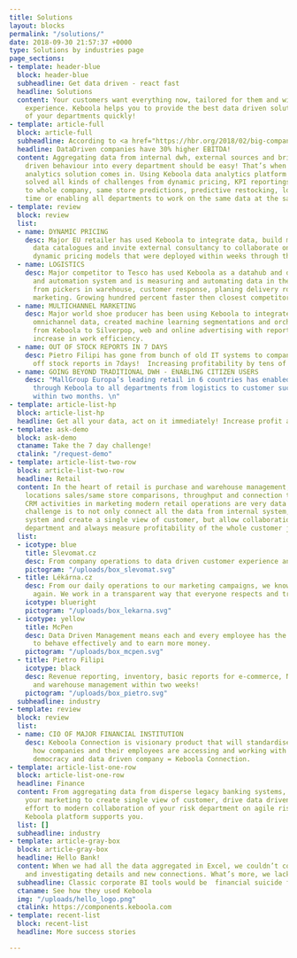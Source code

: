 ```yaml
---
title: Solutions
layout: blocks
permalink: "/solutions/"
date: 2018-09-30 21:57:37 +0000
type: Solutions by industries page
page_sections:
- template: header-blue
  block: header-blue
  subheadline: Get data driven - react fast
  headline: Solutions
  content: Your customers want everything now, tailored for them and with a "wow"
    experience. Keboola helps you to provide the best data driven solutions to all
    of your departments quickly!
- template: article-full
  block: article-full
  subheadline: According to <a href="https://hbr.org/2018/02/big-companies-are-embracing-analytics-but-most-still-dont-have-a-data-driven-culture">Hbr.org</a>
  headline: DataDriven companies have 30% higher EBITDA!
  content: Aggregating data from internal dwh, external sources and bringing analytics
    driven behaviour into every department should be easy! That’s when our complex
    analytics solution comes in. Using Keboola data analytics platform companies have
    solved all kinds of challenges from dynamic pricing, KPI reportings available
    to whole company, same store predictions, predictive restocking, logistic in real
    time or enabling all departments to work on the same data at the same time.
- template: review
  block: review
  list:
  - name: DYNAMIC PRICING
    desc: Major EU retailer has used Keboola to integrate data, build metrics and
      data catalogues and invite external consultancy to collaborate on creation of
      dynamic pricing models that were deployed within weeks through the same infrastructure.
  - name: LOGISTICS
    desc: Major competitor to Tesco has used Keboola as a datahub and data analytics
      and automation system and is measuring and automating data in the whole chain
      from pickers in warehouse, customer response, planing delivery routes to multichannel
      marketing. Growing hundred percent faster then closest competitors.
  - name: MULTICHANNEL MARKETING
    desc: Major world shoe producer has been using Keboola to integrate all of the
      omnichannel data, created machine learning segmentations and orchestrates campaigns
      from Keboola to Silverpop, web and online advertising with reported over 20%
      increase in work efficiency.
  - name: OUT OF STOCK REPORTS IN 7 DAYS
    desc: Pietro Filipi has gone from bunch of old IT systems to company wide out
      off stock reports in 7days!  Increasing profitability by tens of percent!
  - name: GOING BEYOND TRADITIONAL DWH - ENABLING CITIZEN USERS
    desc: "MallGroup Europa’s leading retail in 6 countries has enabled analytics
      through Keboola to all departments from logistics to customer success and marketing
      within two months. \n"
- template: article-list-hp
  block: article-list-hp
  headline: Get all your data, act on it immediately! Increase profit and market share.
- template: ask-demo
  block: ask-demo
  ctaname: Take the 7 day challenge!
  ctalink: "/request-demo"
- template: article-list-two-row
  block: article-list-two-row
  headline: Retail
  content: In the heart of retail is purchase and warehouse management, through store
    locations sales/same store comparisons, throughput and connection to customized
    CRM activities in marketing modern retail operations are very data heavy. The
    challenge is to not only connect all the data from internal system, 3rd party
    system and create a single view of customer, but allow collaboration through every
    department and always measure profitability of the whole customer journey.
  list:
  - icotype: blue
    title: Slevomat.cz
    desc: From company operations to data driven customer experience and marketing.
    pictogram: "/uploads/box_slevomat.svg"
  - title: Lékárna.cz
    desc: From our daily operations to our marketing campaigns, we know how to grow
      again. We work in a transparent way that everyone respects and trusts.
    icotype: blueright
    pictogram: "/uploads/box_lekarna.svg"
  - icotype: yellow
    title: McPen
    desc: Data Driven Management means each and every employee has the right information
      to behave effectively and to earn more money.
    pictogram: "/uploads/box_mcpen.svg"
  - title: Pietro Filipi
    icotype: black
    desc: Revenue reporting, inventory, basic reports for e-commerce, NPS, logistics,
      and warehouse management within two weeks!
    pictogram: "/uploads/box_pietro.svg"
  subheadline: industry
- template: review
  block: review
  list:
  - name: CIO OF MAJOR FINANCIAL INSTITUTION
    desc: Keboola Connection is visionary product that will standardise in the future
      how companies and their employees are accessing and working with data. Data
      democracy and data driven company = Keboola Connection.
- template: article-list-one-row
  block: article-list-one-row
  headline: Finance
  content: From aggregating data from disperse legacy banking systems, to helping
    your marketing to create single view of customer, drive data driven marketing
    effort to modern collaboration of your risk department on agile risk assessments,
    Keboola platform supports you.
  list: []
  subheadline: industry
- template: article-gray-box
  block: article-gray-box
  headline: Hello Bank!
  content: When we had all the data aggregated in Excel, we couldn’t continue verifying
    and investigating details and new connections. What’s more, we lacked proper visualization...
  subheadline: Classic corporate BI tools would be  financial suicide for us
  ctaname: See how they used Keboola
  img: "/uploads/hello_logo.png"
  ctalink: https://components.keboola.com
- template: recent-list
  block: recent-list
  headline: More success stories

---
```

